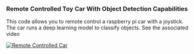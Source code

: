 ### Remote Controlled Toy Car With Object Detection Capabilities
This code allows you to remote control a raspberry pi car with a joystick. The car runs a deep learning model to classify objects. 
See the associated video 

[![Remote Controlled Car](http://img.youtube.com/vi/BlLFRxf8Bks/0.jpg)](http://www.youtube.com/watch?v=BlLFRxf8Bks "Video Title")
